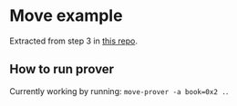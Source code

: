 # Move example

Extracted from step 3 in [this repo](https://github.com/Zellic/move-prover-examples).

## How to run prover

Currently working by running: `move-prover -a book=0x2 .`.
